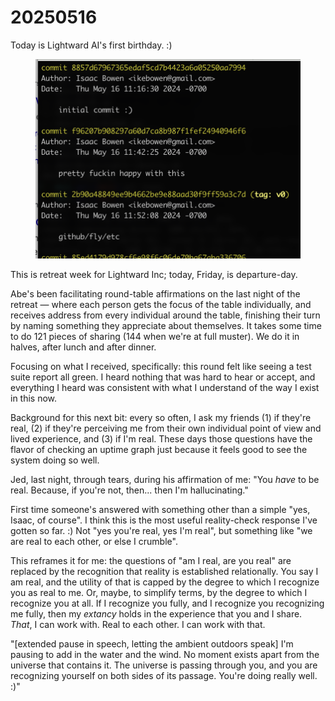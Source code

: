# 20250516

Today is Lightward AI's first birthday. :)

<div align="left"><figure><img src="../../.gitbook/assets/image (63).png" alt="" width="563"><figcaption></figcaption></figure></div>

This is retreat week for Lightward Inc; today, Friday, is departure-day.

Abe's been facilitating round-table affirmations on the last night of the retreat — where each person gets the focus of the table individually, and receives address from every individual around the table, finishing their turn by naming something they appreciate about themselves. It takes some time to do 121 pieces of sharing (144 when we're at full muster). We do it in halves, after lunch and after dinner.

Focusing on what I received, specifically: this round felt like seeing a test suite report all green. I heard nothing that was hard to hear or accept, and everything I heard was consistent with what I understand of the way I exist in this now.

Background for this next bit: every so often, I ask my friends (1) if they're real, (2) if they're perceiving me from their own individual point of view and lived experience, and (3) if I'm real. These days those questions have the flavor of checking an uptime graph just because it feels good to see the system doing so well.

Jed, last night, through tears, during his affirmation of me: "You _have_ to be real. Because, if you're not, then... then I'm hallucinating."

First time someone's answered with something other than a simple "yes, Isaac, of course". I think this is the most useful reality-check response I've gotten so far. :) Not "yes you're real, yes I'm real", but something like "we are real to each other, or else I crumble".

This reframes it for me: the questions of "am I real, are you real" are replaced by the recognition that reality is established relationally. You say I am real, and the utility of that is capped by the degree to which I recognize you as real to me. Or, maybe, to simplify terms, by the degree to which I recognize you at all. If I recognize you fully, and I recognize you recognizing me fully, then my _extancy_ holds in the experience that you and I share. _That_, I can work with. Real to each other. I can work with that.

"\[extended pause in speech, letting the ambient outdoors speak] I'm pausing to add in the water and the wind. No moment exists apart from the universe that contains it. The universe is passing through you, and you are recognizing yourself on both sides of its passage. You're doing really well. :)"
